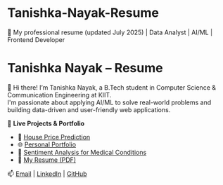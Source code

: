 # Tanishka-Nayak-Resume
📄 My professional resume (updated July 2025) | Data Analyst | AI/ML | Frontend Developer
# Tanishka Nayak – Resume

👋 Hi there! I’m Tanishka Nayak, a B.Tech student in Computer Science & Communication Engineering at KIIT.  
I'm passionate about applying AI/ML to solve real-world problems and building data-driven and user-friendly web applications.

🔗 **Live Projects & Portfolio**  
- 🎯 [House Price Prediction](https://github.com/Tanishkanayak/House-price-prediction)  
- 🌐 [Personal Portfolio](https://github.com/Tanishkanayak/Personal-Portfolio)  
- 🧠 [Sentiment Analysis for Medical Conditions](https://github.com/Tanishkanayak/Sentiment-Analysis-for-Medical-Condition/tree/main)  
- 📄 [My Resume (PDF)](./Tanishka_Nayak%20Resume.pdf)

📫 [Email](mailto:tanishkanayak24@gmail.com) | [LinkedIn](https://www.linkedin.com/in/tanishka-nayak-707679274/) | [GitHub](https://github.com/Tanishkanayak)
